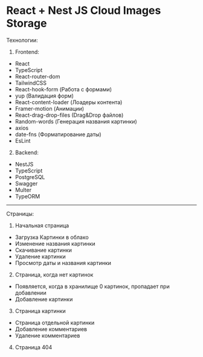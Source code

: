 # React + Nest JS Cloud Images Storage

Технологии:
1) Frontend:
- React
- TypeScript
- React-router-dom
- TailwindCSS 
- React-hook-form (Работа с формами)
- yup (Валидация форм)
- React-content-loader (Лоадеры контента)
- Framer-motion (Анимации)
- React-drag-drop-files (Drag&Drop файлов)
- Random-words (Генерация названия картинки)
- axios
- date-fns (Форматирование даты)
- EsLint

2) Backend:
- NestJS
- TypeScript
- PostgreSQL
- Swagger
- Multer
- TypeORM

--------------------------------------------------------------------

Страницы:

1) Начальная страница
- Загрузка Картинки в облако
- Изменение названия картинки
- Скачивание картинки
- Удаление картинки
- Просмотр даты и названия картинки

2) Страница, когда нет картинок
- Появляется, когда в хранилище 0 картинок, пропадает при добавлении
- Добавление картинки

3) Страница картинки
- Страница отдельной картинки
- Добавление комментариев
- Удаление комментариев

4) Страница 404

